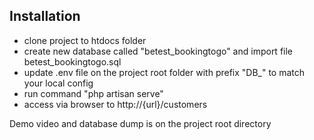
## Installation

- clone project to htdocs folder
- create new database called "betest_bookingtogo" and import file betest_bookingtogo.sql
- update .env file on the project root folder with prefix "DB_" to match your local config
- run command "php artisan serve"
- access via browser to http://{url}/customers

Demo video and database dump is on the project root directory